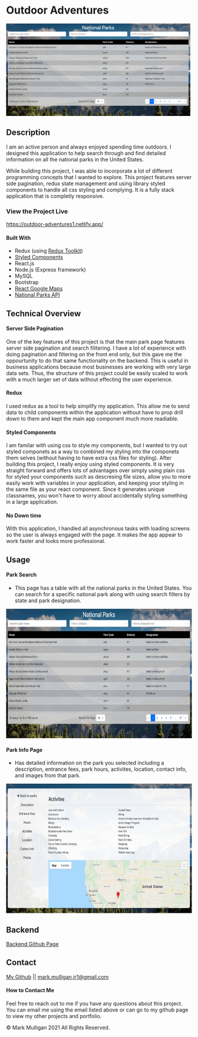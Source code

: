 # Outdoor Adventures

<img src="./readmeImages/appOverview.jpg" alt="Picture of Application's main page" width="500px" height="250px">

## Description

I am an active person and always enjoyed spending time outdoors. I designed this application to help search through and find detailed information on all the national parks in the United States.

While building this project, I was able to incorporate a lot of different programming concepts that I wanted to explore. This project features server side pagination, redux state management and using library styled components to handle all css styling and complying. It is a fully stack application that is completly responsive.

### View the Project Live <br>

https://outdoor-adventures1.netlify.app/

#### Built With

- Redux (using [Redux Toolkit](https://redux-toolkit.js.org/))
- [Styled Components](https://styled-components.com/)
- React.js
- Node.js (Express framework)
- MySQL
- Bootstrap
- [React Google Maps](https://www.npmjs.com/package/@react-google-maps/api)
- [National Parks API](https://www.nps.gov/subjects/developer/api-documentation.htm)

## Technical Overview

#### Server Side Pagination

One of the key features of this project is that the main park page features server side pagination and search filitering. I have a lot of experience with doing pagination and filtering on the front end only, but this gave me the oppourtunity to do that same functionality on the backend. This is useful in business applications because most businesses are working with very large data sets. Thus, the structure of this project could be easily scaled to work with a much larger set of data without effecting the user experience.

#### Redux

I used redux as a tool to help simplify my application. This allow me to send data to child components within the application without have to prop drill down to them and kept the main app component much more readiable.

#### Styled Components

I am familar with using css to style my components, but I wanted to try out styled componets as a way to combined my styling into the componets them selves (without having to have extra css files for styling). After building this project, I really enjoy using styled components. It is very straight forward and offers lots of advantages over simply using plain css for styled your components such as descresing file sizes, allow you to more easily work with variables in your application, and keeping your styling in the same file as your react component. Since it generates unique classnames, you won't have to worry about accidentally styling something in a large application.

#### No Down time

With this application, I handled all asynchronous tasks with loading screens so the user is always engaged with the page. It makes the app appear to work faster and looks more professional.

## Usage

#### Park Search

- This page has a table with all the national parks in the United States. You can search for a specific national park along with using search filters by state and park designation.

<img src="./readmeImages/appOverview.jpg" alt="national park table" width="650px" height="350px">

#### Park Info Page

- Has detailed information on the park you selected including a description, entrance fees, park hours, activites, location, contact info, and images from that park.

<img src="./readmeImages/parkDetail.jpg" alt="Individual park info page" width="650px" height="350px">

## Backend

[Backend Github Page](https://github.com/Mark-Mulligan/outdoor-adventures-backend-v1.0)

## Contact

[My Github](https://github.com/Mark-Mulligan) || mark.mulligan.jr1@gmail.com

#### How to Contact Me

Feel free to reach out to me if you have any questions about this project. You can email me using the email listed above or can go to my github page to view my other projects and portfolio.

© Mark Mulligan 2021 All Rights Reserved.

